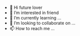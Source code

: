 - 👋 Hi  future lover
- 👀 I’m interested in friend
- 🌱 I’m currently learning ...
- 💞️ I’m looking to collaborate on ...
- 📫 How to reach me ...

<!---
quynhanh280909/quynhanh280909 is a ✨ special ✨ repository because its `README.md` (this file) appears on your GitHub profile.
You can click the Preview link to take a look at your changes.
--->
